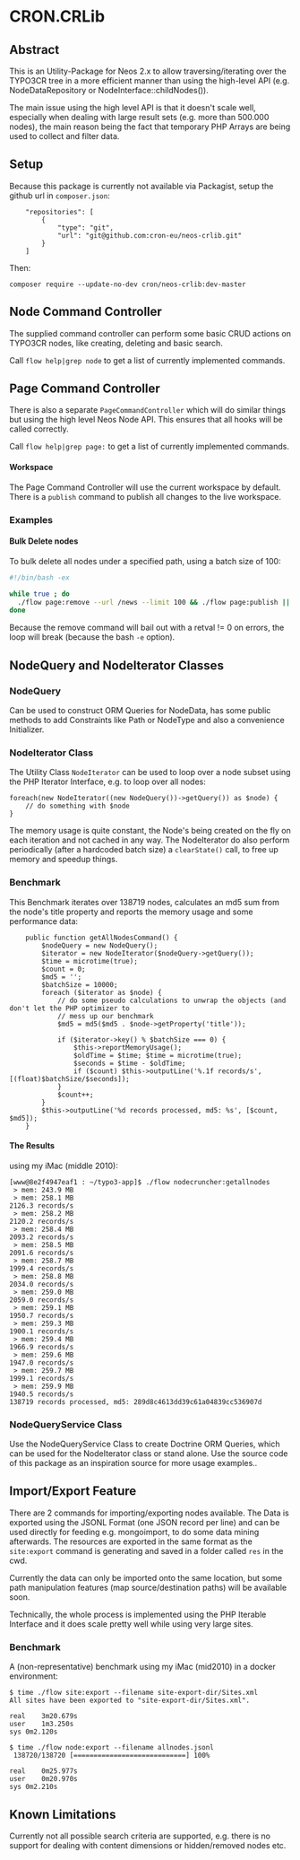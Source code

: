 CRON.CRLib
==========

Abstract
--------

This is an Utility-Package for Neos 2.x to allow traversing/iterating over the TYPO3CR tree in a more efficient
manner than using the high-level API (e.g. NodeDataRepository or NodeInterface::childNodes()).

The main issue using the high level API is that it doesn't scale well, especially when dealing with large
result sets (e.g. more than 500.000 nodes), the main reason being the fact that temporary PHP Arrays are being
used to collect and filter data.

Setup
-----

Because this package is currently not available via Packagist, setup the github url in `composer.json`:

```
	"repositories": [
		{
			"type": "git",
			"url": "git@github.com:cron-eu/neos-crlib.git"
		}
	]
```

Then:

```
composer require --update-no-dev cron/neos-crlib:dev-master
```

Node Command Controller
-----------------------

The supplied command controller can perform some basic CRUD actions on TYPO3CR nodes, like creating, deleting
and basic search.

Call `flow help|grep node` to get a list of currently implemented commands. 

Page Command Controller
-----------------------

There is also a separate `PageCommandController` which will do similar things but using the high level Neos Node API.
This ensures that all hooks will be called correctly.

Call `flow help|grep page:` to get a list of currently implemented commands. 

#### Workspace

The Page Command Controller will use the current workspace by default. There is a `publish` command to publish
all changes to the live workspace.

### Examples

#### Bulk Delete nodes

To bulk delete all nodes under a specified path, using a batch size of 100:

```bash
#!/bin/bash -ex

while true ; do
  ./flow page:remove --url /news --limit 100 && ./flow page:publish || exit 1
done
``` 

Because the remove command will bail out with a retval != 0 on errors, the loop will break (because the bash `-e` option).


NodeQuery and NodeIterator Classes
-----------------------------------------

### NodeQuery

Can be used to construct ORM Queries for NodeData, has some public methods to add Constraints like
Path or NodeType and also a convenience Initializer.

### NodeIterator Class

The Utility Class `NodeIterator` can be used to loop over a node subset using the PHP Iterator Interface, e.g.
to loop over all nodes:

```
foreach(new NodeIterator((new NodeQuery())->getQuery()) as $node) {
    // do something with $node
}
```

The memory usage is quite constant, the Node's being created on the fly on each iteration and not cached
in any way. The NodeIterator do also perform periodically (after a hardcoded batch size) a `clearState()` call,
to free up memory and speedup things. 

### Benchmark

This Benchmark iterates over 138719 nodes, calculates an md5 sum from the node's title
property and reports the memory usage and some performance data:

```
	public function getAllNodesCommand() {
		$nodeQuery = new NodeQuery();
		$iterator = new NodeIterator($nodeQuery->getQuery());
		$time = microtime(true);
		$count = 0;
		$md5 = '';
		$batchSize = 10000;
		foreach ($iterator as $node) {
			// do some pseudo calculations to unwrap the objects (and don't let the PHP optimizer to
			// mess up our benchmark
			$md5 = md5($md5 . $node->getProperty('title'));

			if ($iterator->key() % $batchSize === 0) {
				$this->reportMemoryUsage();
				$oldTime = $time; $time = microtime(true);
				$seconds = $time - $oldTime;
				if ($count) $this->outputLine('%.1f records/s', [(float)$batchSize/$seconds]);
			}
			$count++;
		}
		$this->outputLine('%d records processed, md5: %s', [$count, $md5]);
	}
```

#### The Results

using my iMac (middle 2010):

```
[www@8e2f4947eaf1 : ~/typo3-app]$ ./flow nodecruncher:getallnodes
 > mem: 243.9 MB
 > mem: 258.1 MB
2126.3 records/s
 > mem: 258.2 MB
2120.2 records/s
 > mem: 258.4 MB
2093.2 records/s
 > mem: 258.5 MB
2091.6 records/s
 > mem: 258.7 MB
1999.4 records/s
 > mem: 258.8 MB
2034.0 records/s
 > mem: 259.0 MB
2059.0 records/s
 > mem: 259.1 MB
1950.7 records/s
 > mem: 259.3 MB
1900.1 records/s
 > mem: 259.4 MB
1966.9 records/s
 > mem: 259.6 MB
1947.0 records/s
 > mem: 259.7 MB
1999.1 records/s
 > mem: 259.9 MB
1940.5 records/s
138719 records processed, md5: 289d8c4613dd39c61a04839cc536907d
```

### NodeQueryService Class

Use the NodeQueryService Class to create Doctrine ORM Queries, which can be used for the NodeIterator class or
stand alone. Use the source code of this package as an inspiration source for more usage examples..


Import/Export Feature
---------------------

There are 2 commands for importing/exporting nodes available. The Data is exported using the JSONL Format
(one JSON record per line) and can be used directly for feeding e.g. mongoimport, to do some data mining
afterwards. The resources are exported in the same format as the `site:export` command is generating and saved
in a folder called `res` in the cwd.

Currently the data can only be imported onto the same location, but some path manipulation features
(map source/destination paths) will be available soon.

Technically, the whole process is implemented using the PHP Iterable Interface and it does scale pretty well
while using very large sites.

### Benchmark

A (non-representative) benchmark using my iMac (mid2010) in a docker environment:

```
$ time ./flow site:export --filename site-export-dir/Sites.xml
All sites have been exported to "site-export-dir/Sites.xml".

real	3m20.679s
user	1m3.250s
sys	0m2.120s

$ time ./flow node:export --filename allnodes.jsonl
 138720/138720 [============================] 100%

real	0m25.977s
user	0m20.970s
sys	0m2.210s
```


Known Limitations
-----------------

Currently not all possible search criteria are supported, e.g. there is no support for dealing with 
content dimensions or hidden/removed nodes etc.

